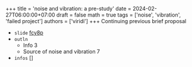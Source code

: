 +++
title = 'noise and vibration: a pre-study'
date = 2024-02-27T06:00:00+07:00
draft = false
math = true
tags = ['noise', 'vibration', 'failed project']
authors = ['viridi']
+++
Continuing previous brief proposal <!--more-->

+ `slide` [fcy8p](https://osf.io/fcy8p)
+ `outln`
  - Info 3
  - Source of noise and vibration 7
+ `infos` []
